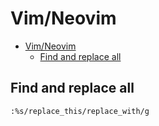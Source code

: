 # Vim/Neovim
<!--ts-->
* [Vim/Neovim](vim.md#vimneovim)
   * [Find and replace all](vim.md#find-and-replace-all)

<!-- Added by: runner, at: Tue Sep 28 09:11:45 UTC 2021 -->

<!--te-->

## Find and replace all
```vim
:%s/replace_this/replace_with/g
```
